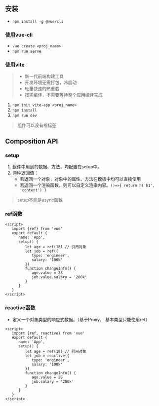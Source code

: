 
## 安装
- `npm install -g @vue/cli`

### 使用vue-cli
- `vue create <proj_name>`
- `npm run serve`

### 使用vite

> - 新一代前端构建工具
> - 开发环境无需打包，冷启动
> - 轻量快速的热重载
> - 按需编译，不需要等待整个应用编译完成

1. `npm init vite-app <proj_name>`
2. `npm install`
3. `npm run dev`

> 组件可以没有根标签
## Composition API
### setup
1. 组件中用到的数据、方法，均配置在setup中。
2. 两种返回值：
   - 若返回一个对象，对象中的属性、方法在模板中均可以直接使用
   - 若返回一个渲染函数，则可以自定义渲染内容。`()=>{ return h('h1', 'content') }`

> setup不能是async函数

### ref函数
```vue
<script>
   import {ref} from 'vue'
   export default {
      name: 'App',
      setup() {
         let age = ref(18) // 引用对象
         let job = ref({
            type: 'engineer',
            salary: '100k'
         })
         function changeInfo() {
            age.value = 28
            job.value.salary = '200k'
         }
      }
   }
</script>
```

### reactive函数
- 定义一个对象类型的响应式数据。（基于Proxy。 基本类型只能使用ref）

```vue
<script>
   import {ref, reactive} from 'vue'
   export default {
      name: 'App',
      setup() {
         let age = ref(18) // 引用对象
         let job = reactive({
            type: 'engineer',
            salary: '100k'
         })
         function changeInfo() {
            age.value = 28
            job.salary = '200k'
         }
      }
   }
</script>
```

